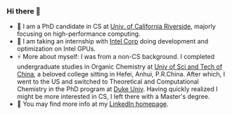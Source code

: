 ### Hi there 👋

<!--
**yzhaiustc/yzhaiustc** is a ✨ _special_ ✨ repository because its `README.md` (this file) appears on your GitHub profile.

Here are some ideas to get you started:

- 🔭 I’m currently working on ...
- 🌱 I’m currently learning ...
- 👯 I’m looking to collaborate on ...
- 🤔 I’m looking for help with ...
- 💬 Ask me about ...
- 📫 How to reach me: ...
- 😄 Pronouns: ...
- ⚡ Fun fact: ...
-->
- 🔭 I am a PhD candidate in CS at [Univ. of California Riverside](https://www.ucr.edu/), majorly focusing on high-performance computing.
- 🌱 I am taking an internship with [Intel Corp](https://www.intel.com/content/www/us/en/homepage.html) doing development and optimization on Intel GPUs.
- ⚡ More about myself: I was from a non-CS background. I completed undergraduate studies in Organic Chemistry at [Univ of Sci and Tech of China](https://en.ustc.edu.cn/), a beloved college sitting in Hefei, Anhui, P.R.China. After which, I went to the US and switched to Theoretical and Computational Chemistry in the PhD program at [Duke Univ](https://duke.edu/). Having quickly realized I might be more interested in CS, I left there with a Master's degree.
- 💬 You may find more info at my [LinkedIn homepage](https://www.linkedin.com/in/yujia-zhai-ustc/).
